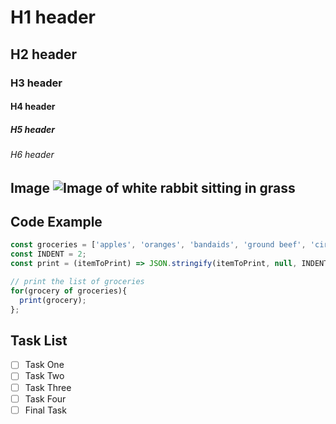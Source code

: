 # H1 header
## H2 header
### H3 header
#### H4 header
##### H5 header
###### H6 header


## Image ![Image of white rabbit sitting in grass](https://images.pexels.com/photos/3828097/pexels-photo-3828097.jpeg?auto=compress&cs=tinysrgb&w=1260&h=750&dpr=1)

## Code Example
```javascript
const groceries = ['apples', 'oranges', 'bandaids', 'ground beef', 'circus tent', 'new shoes'];
const INDENT = 2;
const print = (itemToPrint) => JSON.stringify(itemToPrint, null, INDENT);

// print the list of groceries
for(grocery of groceries){
  print(grocery);
};
```

## Task List
- [ ]  Task One
- [ ]  Task Two
- [ ]  Task Three
- [ ]  Task Four
- [ ]  Final Task
